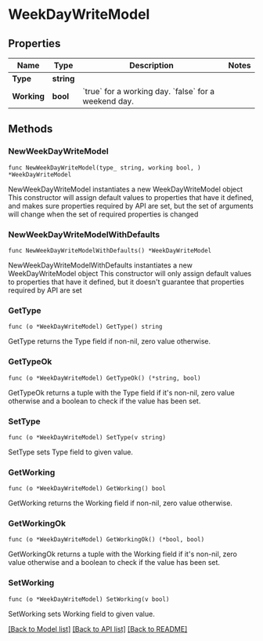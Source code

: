 # WeekDayWriteModel

## Properties

Name | Type | Description | Notes
------------ | ------------- | ------------- | -------------
**Type** | **string** |  | 
**Working** | **bool** | &#x60;true&#x60; for a working day. &#x60;false&#x60; for a weekend day. | 

## Methods

### NewWeekDayWriteModel

`func NewWeekDayWriteModel(type_ string, working bool, ) *WeekDayWriteModel`

NewWeekDayWriteModel instantiates a new WeekDayWriteModel object
This constructor will assign default values to properties that have it defined,
and makes sure properties required by API are set, but the set of arguments
will change when the set of required properties is changed

### NewWeekDayWriteModelWithDefaults

`func NewWeekDayWriteModelWithDefaults() *WeekDayWriteModel`

NewWeekDayWriteModelWithDefaults instantiates a new WeekDayWriteModel object
This constructor will only assign default values to properties that have it defined,
but it doesn't guarantee that properties required by API are set

### GetType

`func (o *WeekDayWriteModel) GetType() string`

GetType returns the Type field if non-nil, zero value otherwise.

### GetTypeOk

`func (o *WeekDayWriteModel) GetTypeOk() (*string, bool)`

GetTypeOk returns a tuple with the Type field if it's non-nil, zero value otherwise
and a boolean to check if the value has been set.

### SetType

`func (o *WeekDayWriteModel) SetType(v string)`

SetType sets Type field to given value.


### GetWorking

`func (o *WeekDayWriteModel) GetWorking() bool`

GetWorking returns the Working field if non-nil, zero value otherwise.

### GetWorkingOk

`func (o *WeekDayWriteModel) GetWorkingOk() (*bool, bool)`

GetWorkingOk returns a tuple with the Working field if it's non-nil, zero value otherwise
and a boolean to check if the value has been set.

### SetWorking

`func (o *WeekDayWriteModel) SetWorking(v bool)`

SetWorking sets Working field to given value.



[[Back to Model list]](../README.md#documentation-for-models) [[Back to API list]](../README.md#documentation-for-api-endpoints) [[Back to README]](../README.md)


